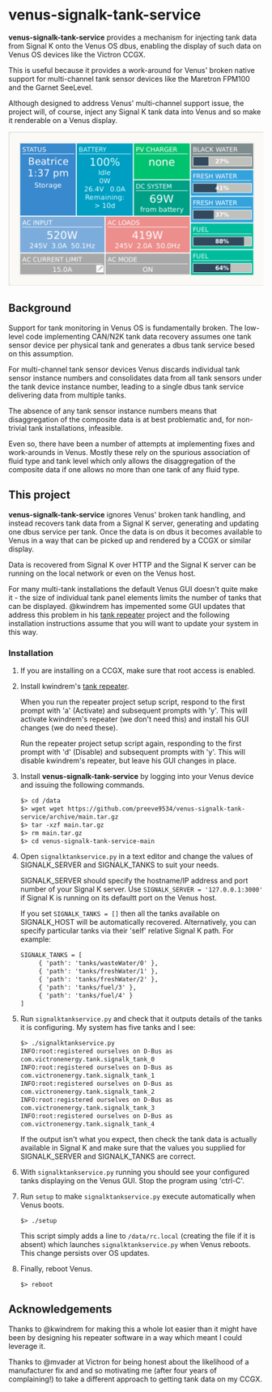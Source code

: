 # venus-signalk-tank-service

__venus-signalk-tank-service__ provides a mechanism for injecting
tank data from Signal K onto the Venus OS dbus, enabling the display
of such data on Venus OS devices like the Victron CCGX.

This is useful because it provides a work-around for Venus' broken
native support for multi-channel tank sensor devices like the
Maretron FPM100 and the Garnet SeeLevel. 

Although designed to address Venus' multi-channel support issue, the
project will, of course, inject any Signal K tank data into Venus
and so make it renderable on a Venus display.

![CCGX tank display](venus.png)

## Background

Support for tank monitoring in Venus OS is fundamentally broken.
The low-level code implementing CAN/N2K tank data recovery assumes
one tank sensor device per physical tank and generates a dbus
tank service besed on this assumption.

For multi-channel tank sensor devices Venus discards individual
tank sensor instance numbers and consolidates data from all tank
sensors under the tank device instance number, leading to a single
dbus tank service delivering data from multiple tanks.

The absence of any tank sensor instance numbers means that
disaggregation of the composite data is at best problematic and, for
non-trivial tank installations, infeasible.

Even so, there have been a number of attempts at implementing fixes
and work-arounds in Venus.
Mostly these rely on the spurious association of fluid type and tank
level which only allows the disaggregation of the composite data if
one allows no more than one tank of any fluid type.

## This project

__venus-signalk-tank-service__ ignores Venus' broken tank handling,
and instead recovers tank data from a Signal K server, generating
and updating one dbus service per tank.
Once the data is on dbus it becomes available to Venus in a way that
can be picked up and rendered by a CCGX or similar display.

Data is recovered from Signal K over HTTP and the Signal K server can
be running on the local network or even on the Venus host.

For many multi-tank installations the default Venus GUI doesn't quite
make it - the size of individual tank panel elements limits the number
of tanks that can be displayed.
@kwindrem has impemented some GUI updates that address this problem
in his
[tank repeater](https://github.com/kwindrem/SeeLevel-N2K-Victron-VenusOS)
project and the following installation instructions assume that you
will want to update your system in this way.

### Installation

1. If you are installing on a CCGX, make sure that root access is
   enabled.
   
2. Install kwindrem's [tank repeater](https://github.com/kwindrem/SeeLevel-N2K-Victron-VenusOS).
   
   When you run the repeater project setup script, respond to the
   first prompt with 'a' (Activate) and subsequent prompts with 'y'.
   This will activate kwindrem's repeater (we don't need this) and
   install his GUI changes (we do need these).
   
   Run the repeater project setup script again, responding to the
   first prompt with 'd' (Disable) and subsequent prompts with 'y'.
   This will disable kwindrem's repeater, but leave his GUI changes
   in place.
   
3. Install __venus-signalk-tank-service__ by logging into your Venus
   device and issuing the following commands.
   ```
   $> cd /data
   $> wget wget https://github.com/preeve9534/venus-signalk-tank-service/archive/main.tar.gz
   $> tar -xzf main.tar.gz
   $> rm main.tar.gz
   $> cd venus-signalk-tank-service-main
   ```

4. Open ```signalktankservice.py``` in a text editor and change the
   values of SIGNALK_SERVER and SIGNALK_TANKS to suit your needs.

   SIGNALK_SERVER should specify the hostname/IP address and port
   number of your Signal K server.
   Use ```SIGNALK_SERVER = '127.0.0.1:3000'``` if Signal K is
   running on its defaultt port on the Venus host.
   
   If you set ```SIGNALK_TANKS = []``` then all the tanks available
   on SIGNALK_HOST will be automatically recovered.
   Alternatively, you can specify particular tanks via their 'self'
   relative Signal K path.
   For example:
   ```
   SIGNALK_TANKS = [
        { 'path': 'tanks/wasteWater/0' },
        { 'path': 'tanks/freshWater/1' },
        { 'path': 'tanks/freshWater/2' },
        { 'path': 'tanks/fuel/3' },
        { 'path': 'tanks/fuel/4' }
   ]
   ```

5. Run ```signalktankservice.py``` and check that it outputs details of
   the tanks it is configuring. My system has five tanks and I see:
   ```
   $> ./signalktankservice.py 
   INFO:root:registered ourselves on D-Bus as com.victronenergy.tank.signalk_tank_0
   INFO:root:registered ourselves on D-Bus as com.victronenergy.tank.signalk_tank_1
   INFO:root:registered ourselves on D-Bus as com.victronenergy.tank.signalk_tank_2
   INFO:root:registered ourselves on D-Bus as com.victronenergy.tank.signalk_tank_3
   INFO:root:registered ourselves on D-Bus as com.victronenergy.tank.signalk_tank_4
   ```
   If the output isn't what you expect, then check the tank data
   is actually available in Signal K and make sure that the values
   you supplied for SIGNALK_SERVER and SIGNALK_TANKS are correct.

6. With ```signalktankservice.py``` running you should see your
   configured tanks displaying on the Venus GUI.
   Stop the program using 'ctrl-C'.

7. Run ```setup``` to make ```signalktankservice.py``` execute
   automatically when Venus boots.
   ```
   $> ./setup
   ```
   This script simply adds a line to ```/data/rc.local``` (creating the file if it
   is absent) which launches ```signalktankservice.py``` when Venus reboots.
   This change persists over OS updates.
   
8. Finally, reboot Venus.
   ```
   $> reboot
   ```

## Acknowledgements

Thanks to @kwindrem for making this a whole lot easier than it might have
been by designing his repeater software in a way which meant I could
leverage it.

Thanks to @mvader at Victron for being honest about the likelihood of a
manufacturer fix and and so motivating me (after four years of complaining!)
to take a different approach to getting tank data on my CCGX.
